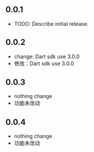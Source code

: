 ## 0.0.1

* TODO: Describe initial release.

## 0.0.2

* change: Dart sdk use 3.0.0
* 修改：Dart sdk use 3.0.0

## 0.0.3 

* nothing change
* 功能未改动

## 0.0.4

* nothing change
* 功能未改动